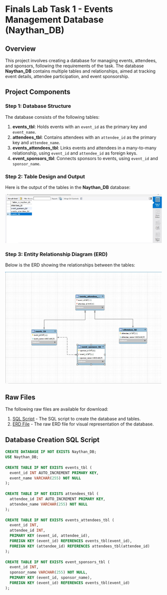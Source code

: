# Finals Lab Task 1 - Events Management Database (Naythan_DB)

## Overview

This project involves creating a database for managing events, attendees, and sponsors, following the requirements of the task. The database **Naythan_DB** contains multiple tables and relationships, aimed at tracking event details, attendee participation, and event sponsorship.

## Project Components

### Step 1: Database Structure

The database consists of the following tables:

1. **events_tbl**: Holds events with an `event_id` as the primary key and `event_name`.
2. **attendees_tbl**: Contains attendees with an `attendee_id` as the primary key and `attendee_name`.
3. **events_attendees_tbl**: Links events and attendees in a many-to-many relationship, using `event_id` and `attendee_id` as foreign keys.
4. **event_sponsors_tbl**: Connects sponsors to events, using `event_id` and `sponsor_name`.

### Step 2: Table Design and Output

Here is the output of the tables in the **Naythan_DB** database:

![Tables Output](Images/TABLES.jpg)

### Step 3: Entity Relationship Diagram (ERD)

Below is the ERD showing the relationships between the tables:

![ERD](Images/ERD.jpg)

## Raw Files

The following raw files are available for download:

1. [SQL Script](https://github.com/NaythanIsME/EDM-Portfolio/blob/main/Finals%20Task%201/Files/naytheen.sql) - The SQL script to create the database and tables.
2. [ERD File](https://github.com/NaythanIsME/EDM-Portfolio/blob/main/Finals%20Task%201/Files/naythan.mwb) - The raw ERD file for visual representation of the database.

## Database Creation SQL Script

```sql
CREATE DATABASE IF NOT EXISTS Naythan_DB;
USE Naythan_DB;

CREATE TABLE IF NOT EXISTS events_tbl (
  event_id INT AUTO_INCREMENT PRIMARY KEY,
  event_name VARCHAR(255) NOT NULL
);

CREATE TABLE IF NOT EXISTS attendees_tbl (
  attendee_id INT AUTO_INCREMENT PRIMARY KEY,
  attendee_name VARCHAR(255) NOT NULL
);

CREATE TABLE IF NOT EXISTS events_attendees_tbl (
  event_id INT,
  attendee_id INT,
  PRIMARY KEY (event_id, attendee_id),
  FOREIGN KEY (event_id) REFERENCES events_tbl(event_id),
  FOREIGN KEY (attendee_id) REFERENCES attendees_tbl(attendee_id)
);

CREATE TABLE IF NOT EXISTS event_sponsors_tbl (
  event_id INT,
  sponsor_name VARCHAR(255) NOT NULL,
  PRIMARY KEY (event_id, sponsor_name),
  FOREIGN KEY (event_id) REFERENCES events_tbl(event_id)
);

